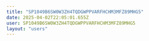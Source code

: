 ```yaml
---
title: "SP1049B6SW0W3ZH4TQDGWPPVARFHCHM3MFZ89MHG5"
date: 2025-04-02T22:05:01.655Z
user: SP1049B6SW0W3ZH4TQDGWPPVARFHCHM3MFZ89MHG5
layout: "users"
---
```

    